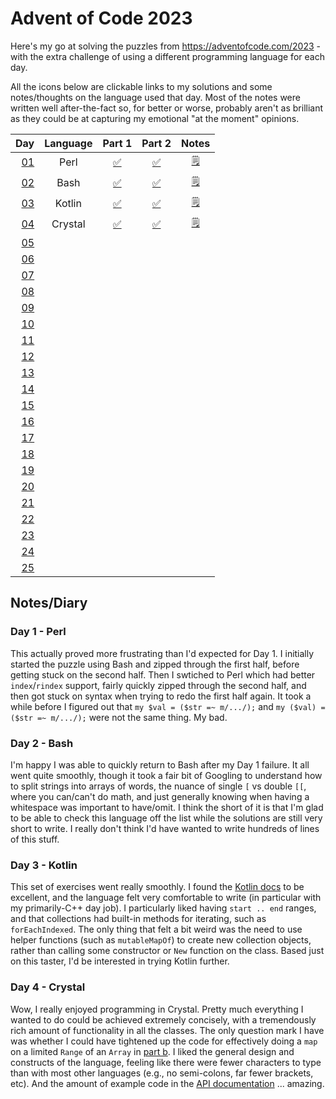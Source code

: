 # Advent of Code 2023

Here's my go at solving the puzzles from https://adventofcode.com/2023 - with the extra challenge of using a different programming language for each day.

All the icons below are clickable links to my solutions and some notes/thoughts on the language used that day. Most of the notes were written well after-the-fact so, for better or worse, probably aren't as brilliant as they could be at capturing my emotional "at the moment" opinions.

| Day                                        | Language | Part 1                                     | Part 2                                     | Notes                                 |
| -----------------------------------------: | :------: | :----------------------------------------: | :----------------------------------------: | :-----------------------------------: |
| [01](https://adventofcode.com/2023/day/1)  | Perl     | [:white_check_mark:](01_Perl/01a.pl)       | [:white_check_mark:](01_Perl/01b.pl)       | [:spiral_notepad:](#day-1---perl)     |
| [02](https://adventofcode.com/2023/day/2)  | Bash     | [:white_check_mark:](02_Bash/02a.sh)       | [:white_check_mark:](02_Bash/02b.sh)       | [:spiral_notepad:](#day-2---bash)     |
| [03](https://adventofcode.com/2023/day/3)  | Kotlin   | [:white_check_mark:](03_Kotlin/03a.kts)    | [:white_check_mark:](03_Kotlin/03b.kts)    | [:spiral_notepad:](#day-3---kotlin)   |
| [04](https://adventofcode.com/2023/day/4)  | Crystal  | [:white_check_mark:](04_Crystal/04a.cr)    | [:white_check_mark:](04_Crystal/04b.cr)    | [:spiral_notepad:](#day-4---crystal)  |
| [05](https://adventofcode.com/2023/day/5)  |          |                                            |                                            |                                       |
| [06](https://adventofcode.com/2023/day/6)  |          |                                            |                                            |                                       |
| [07](https://adventofcode.com/2023/day/7)  |          |                                            |                                            |                                       |
| [08](https://adventofcode.com/2023/day/8)  |          |                                            |                                            |                                       |
| [09](https://adventofcode.com/2023/day/9)  |          |                                            |                                            |                                       |
| [10](https://adventofcode.com/2023/day/10) |          |                                            |                                            |                                       |
| [11](https://adventofcode.com/2023/day/11) |          |                                            |                                            |                                       |
| [12](https://adventofcode.com/2023/day/12) |          |                                            |                                            |                                       |
| [13](https://adventofcode.com/2023/day/13) |          |                                            |                                            |                                       |
| [14](https://adventofcode.com/2023/day/14) |          |                                            |                                            |                                       |
| [15](https://adventofcode.com/2023/day/15) |          |                                            |                                            |                                       |
| [16](https://adventofcode.com/2023/day/16) |          |                                            |                                            |                                       |
| [17](https://adventofcode.com/2023/day/17) |          |                                            |                                            |                                       |
| [18](https://adventofcode.com/2023/day/18) |          |                                            |                                            |                                       |
| [19](https://adventofcode.com/2023/day/19) |          |                                            |                                            |                                       |
| [20](https://adventofcode.com/2023/day/20) |          |                                            |                                            |                                       |
| [21](https://adventofcode.com/2023/day/21) |          |                                            |                                            |                                       |
| [22](https://adventofcode.com/2023/day/22) |          |                                            |                                            |                                       |
| [23](https://adventofcode.com/2023/day/23) |          |                                            |                                            |                                       |
| [24](https://adventofcode.com/2023/day/24) |          |                                            |                                            |                                       |
| [25](https://adventofcode.com/2023/day/25) |          |                                            |                                            |                                       |

## Notes/Diary

### Day 1 - Perl

This actually proved more frustrating than I'd expected for Day 1. I initially started the puzzle using Bash and zipped through the first half, before getting stuck on the second half. Then I swtiched to Perl which had better `index`/`rindex` support, fairly quickly zipped through the second half, and then got stuck on syntax when trying to redo the first half again. It took a while before I figured out that `my $val = ($str =~ m/.../);` and `my ($val) = ($str =~ m/.../);` were not the same thing. My bad.

### Day 2 - Bash

I'm happy I was able to quickly return to Bash after my Day 1 failure. It all went quite smoothly, though it took a fair bit of Googling to understand how to split strings into arrays of words, the nuance of single `[` vs double `[[`, where you can/can't do math, and just generally knowing when having a whitespace was important to have/omit. I think the short of it is that I'm glad to be able to check this language off the list while the solutions are still very short to write. I really don't think I'd have wanted to write hundreds of lines of this stuff.

### Day 3 - Kotlin

This set of exercises went really smoothly. I found the [Kotlin docs](https://kotlinlang.org/docs/home.html) to be excellent, and the language felt very comfortable to write (in particular with my primarily-C++ day job). I particularly liked having `start .. end` ranges, and that collections had built-in methods for iterating, such as `forEachIndexed`. The only thing that felt a bit weird was the need to use helper functions (such as `mutableMapOf`) to create new collection objects, rather than calling some constructor or `New` function on the class. Based just on this taster, I'd be interested in trying Kotlin further.

### Day 4 - Crystal

Wow, I really enjoyed programming in Crystal. Pretty much everything I wanted to do could be achieved extremely concisely, with a tremendously rich amount of functionality in all the classes. The only question mark I have was whether I could have tightened up the code for effectively doing a `map` on a limited `Range` of an `Array` in [part b](04_Crystal/04b.cr#L6-L8). I liked the general design and constructs of the language, feeling like there were fewer characters to type than with most other languages (e.g., no semi-colons, far fewer brackets, etc). And the amount of example code in the [API documentation](https://crystal-lang.org/api/) ... amazing.